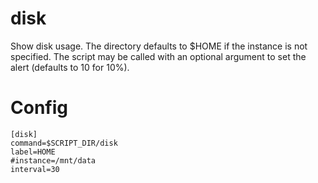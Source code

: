 # disk

Show disk usage. The directory defaults to $HOME if the instance is not
specified. The script may be called with an optional argument to set the
alert (defaults to 10 for 10%).

# Config

```
[disk]
command=$SCRIPT_DIR/disk
label=HOME
#instance=/mnt/data
interval=30
```
